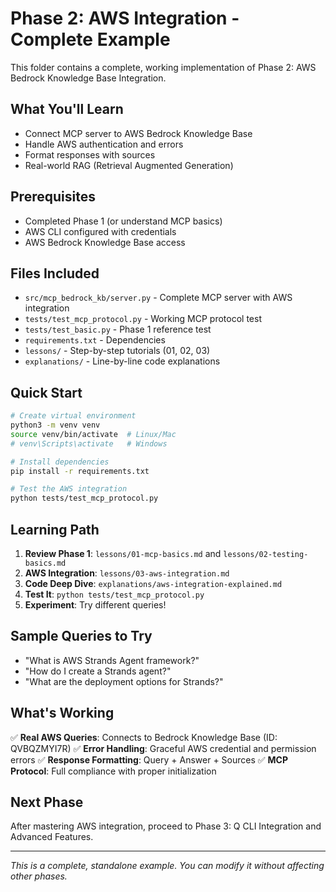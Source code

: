 # Phase 2: AWS Integration - Complete Example

This folder contains a complete, working implementation of Phase 2: AWS Bedrock Knowledge Base Integration.

## What You'll Learn
- Connect MCP server to AWS Bedrock Knowledge Base
- Handle AWS authentication and errors
- Format responses with sources
- Real-world RAG (Retrieval Augmented Generation)

## Prerequisites
- Completed Phase 1 (or understand MCP basics)
- AWS CLI configured with credentials
- AWS Bedrock Knowledge Base access

## Files Included
- `src/mcp_bedrock_kb/server.py` - Complete MCP server with AWS integration
- `tests/test_mcp_protocol.py` - Working MCP protocol test
- `tests/test_basic.py` - Phase 1 reference test
- `requirements.txt` - Dependencies
- `lessons/` - Step-by-step tutorials (01, 02, 03)
- `explanations/` - Line-by-line code explanations

## Quick Start
```bash
# Create virtual environment
python3 -m venv venv
source venv/bin/activate  # Linux/Mac
# venv\Scripts\activate   # Windows

# Install dependencies
pip install -r requirements.txt

# Test the AWS integration
python tests/test_mcp_protocol.py
```

## Learning Path
1. **Review Phase 1**: `lessons/01-mcp-basics.md` and `lessons/02-testing-basics.md`
2. **AWS Integration**: `lessons/03-aws-integration.md`
3. **Code Deep Dive**: `explanations/aws-integration-explained.md`
4. **Test It**: `python tests/test_mcp_protocol.py`
5. **Experiment**: Try different queries!

## Sample Queries to Try
- "What is AWS Strands Agent framework?"
- "How do I create a Strands agent?"
- "What are the deployment options for Strands?"

## What's Working
✅ **Real AWS Queries**: Connects to Bedrock Knowledge Base (ID: QVBQZMYI7R)
✅ **Error Handling**: Graceful AWS credential and permission errors
✅ **Response Formatting**: Query + Answer + Sources
✅ **MCP Protocol**: Full compliance with proper initialization

## Next Phase
After mastering AWS integration, proceed to Phase 3: Q CLI Integration and Advanced Features.

---
*This is a complete, standalone example. You can modify it without affecting other phases.*
